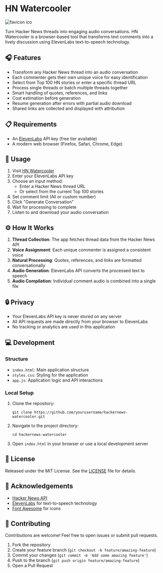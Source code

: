 # HN Watercooler

![favicon ico](https://github.com/user-attachments/assets/a77290f1-c2c9-4b40-a913-4203333849af)


Turn Hacker News threads into engaging audio conversations. HN Watercooler is a browser-based tool that transforms text comments into a lively discussion using ElevenLabs text-to-speech technology.

## 🎧 Features

- Transform any Hacker News thread into an audio conversation
- Each commenter gets their own unique voice for easy identification
- Select from Top 100 HN stories or enter a specific thread URL
- Process single threads or batch multiple threads together
- Smart handling of quotes, references, and links
- Cost estimation before generation
- Resume generation after errors with partial audio download
- Shared links are collected and displayed with attribution

## 📋 Requirements

- An [ElevenLabs](https://elevenlabs.io) API key (free tier available)
- A modern web browser (Firefox, Safari, Chrome, Edge)

## 🚀 Usage

1. Visit [HN Watercooler](https://yourusername.github.io/hackernews-watercooler/)
2. Enter your ElevenLabs API key
3. Choose an input method:
   - Enter a Hacker News thread URL
   - Or select from the current Top 100 stories
4. Set comment limit (All or custom number)
5. Click "Generate Conversation"
6. Wait for processing to complete
7. Listen to and download your audio conversation

## ⚙️ How It Works

1. **Thread Collection**: The app fetches thread data from the Hacker News API
2. **Voice Assignment**: Each unique commenter is assigned a consistent voice
3. **Natural Processing**: Quotes, references, and links are formatted conversationally
4. **Audio Generation**: ElevenLabs API converts the processed text to speech
5. **Audio Compilation**: Individual comment audio is combined into a single file

## 🔒 Privacy

- Your ElevenLabs API key is never stored on any server
- All API requests are made directly from your browser to ElevenLabs
- No tracking or analytics are used in this application

## 💻 Development

### Structure

- `index.html`: Main application structure
- `styles.css`: Styling for the application
- `app.js`: Application logic and API interactions

### Local Setup

1. Clone the repository:
   ```
   git clone https://github.com/yourusername/hackernews-watercooler.git
   ```
2. Navigate to the project directory:
   ```
   cd hackernews-watercooler
   ```
3. Open `index.html` in your browser or use a local development server

## 📝 License

Released under the MIT License. See the [LICENSE](LICENSE) file for details.

## 🙏 Acknowledgements

- [Hacker News API](https://github.com/HackerNews/API)
- [ElevenLabs](https://elevenlabs.io) for text-to-speech technology
- [Font Awesome](https://fontawesome.com) for icons

## 🤝 Contributing

Contributions are welcome! Feel free to open issues or submit pull requests.

1. Fork the repository
2. Create your feature branch (`git checkout -b feature/amazing-feature`)
3. Commit your changes (`git commit -m 'Add some amazing feature'`)
4. Push to the branch (`git push origin feature/amazing-feature`)
5. Open a Pull Request
